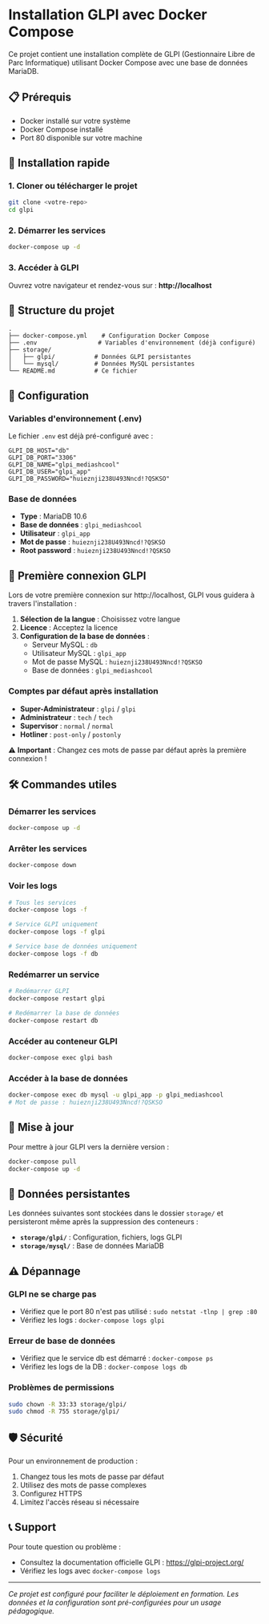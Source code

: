 # Installation GLPI avec Docker Compose

Ce projet contient une installation complète de GLPI (Gestionnaire Libre de Parc Informatique) utilisant Docker Compose avec une base de données MariaDB.

## 📋 Prérequis

- Docker installé sur votre système
- Docker Compose installé
- Port 80 disponible sur votre machine

## 🚀 Installation rapide

### 1. Cloner ou télécharger le projet

```bash
git clone <votre-repo>
cd glpi
```

### 2. Démarrer les services

```bash
docker-compose up -d
```

### 3. Accéder à GLPI

Ouvrez votre navigateur et rendez-vous sur : **http://localhost**

## 📁 Structure du projet

```
.
├── docker-compose.yml    # Configuration Docker Compose
├── .env                 # Variables d'environnement (déjà configuré)
├── storage/
│   ├── glpi/           # Données GLPI persistantes
│   └── mysql/          # Données MySQL persistantes
└── README.md           # Ce fichier
```

## 🔧 Configuration

### Variables d'environnement (.env)

Le fichier `.env` est déjà pré-configuré avec :

```properties
GLPI_DB_HOST="db"
GLPI_DB_PORT="3306"
GLPI_DB_NAME="glpi_mediashcool"
GLPI_DB_USER="glpi_app"
GLPI_DB_PASSWORD="huieznji238U493Nncd!?QSKSO"
```

### Base de données

- **Type** : MariaDB 10.6
- **Base de données** : `glpi_mediashcool`
- **Utilisateur** : `glpi_app`
- **Mot de passe** : `huieznji238U493Nncd!?QSKSO`
- **Root password** : `huieznji238U493Nncd!?QSKSO`

## 🎯 Première connexion GLPI

Lors de votre première connexion sur http://localhost, GLPI vous guidera à travers l'installation :

1. **Sélection de la langue** : Choisissez votre langue
2. **Licence** : Acceptez la licence
3. **Configuration de la base de données** : 
   - Serveur MySQL : `db`
   - Utilisateur MySQL : `glpi_app`
   - Mot de passe MySQL : `huieznji238U493Nncd!?QSKSO`
   - Base de données : `glpi_mediashcool`

### Comptes par défaut après installation

- **Super-Administrateur** : `glpi` / `glpi`
- **Administrateur** : `tech` / `tech`
- **Supervisor** : `normal` / `normal`
- **Hotliner** : `post-only` / `postonly`

⚠️ **Important** : Changez ces mots de passe par défaut après la première connexion !

## 🛠️ Commandes utiles

### Démarrer les services
```bash
docker-compose up -d
```

### Arrêter les services
```bash
docker-compose down
```

### Voir les logs
```bash
# Tous les services
docker-compose logs -f

# Service GLPI uniquement
docker-compose logs -f glpi

# Service base de données uniquement
docker-compose logs -f db
```

### Redémarrer un service
```bash
# Redémarrer GLPI
docker-compose restart glpi

# Redémarrer la base de données
docker-compose restart db
```

### Accéder au conteneur GLPI
```bash
docker-compose exec glpi bash
```

### Accéder à la base de données
```bash
docker-compose exec db mysql -u glpi_app -p glpi_mediashcool
# Mot de passe : huieznji238U493Nncd!?QSKSO
```

## 🔄 Mise à jour

Pour mettre à jour GLPI vers la dernière version :

```bash
docker-compose pull
docker-compose up -d
```

## 📂 Données persistantes

Les données suivantes sont stockées dans le dossier `storage/` et persisteront même après la suppression des conteneurs :

- **`storage/glpi/`** : Configuration, fichiers, logs GLPI
- **`storage/mysql/`** : Base de données MariaDB

## ⚠️ Dépannage

### GLPI ne se charge pas
- Vérifiez que le port 80 n'est pas utilisé : `sudo netstat -tlnp | grep :80`
- Vérifiez les logs : `docker-compose logs glpi`

### Erreur de base de données
- Vérifiez que le service db est démarré : `docker-compose ps`
- Vérifiez les logs de la DB : `docker-compose logs db`

### Problèmes de permissions
```bash
sudo chown -R 33:33 storage/glpi/
sudo chmod -R 755 storage/glpi/
```

## 🛡️ Sécurité

Pour un environnement de production :

1. Changez tous les mots de passe par défaut
2. Utilisez des mots de passe complexes
3. Configurez HTTPS
4. Limitez l'accès réseau si nécessaire

## 📞 Support

Pour toute question ou problème :
- Consultez la documentation officielle GLPI : https://glpi-project.org/
- Vérifiez les logs avec `docker-compose logs`

---

*Ce projet est configuré pour faciliter le déploiement en formation. Les données et la configuration sont pré-configurées pour un usage pédagogique.*